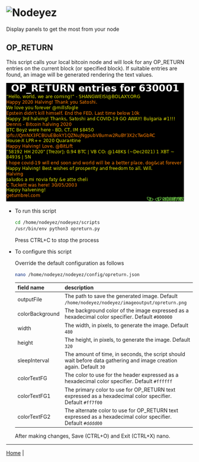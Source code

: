 # ![Nodeyez](../images/nodeyez.svg)
Display panels to get the most from your node

## OP_RETURN

This script calls your local bitcoin node and will look for any OP_RETURN entries
on the current block (or specified block).  If suitable entries are found, an image
will be generated rendering the text values.

![sample op return display](../images/opreturn.png)

* To run this script

   ```sh
   cd /home/nodeyez/nodeyez/scripts
   /usr/bin/env python3 opreturn.py
   ```

   Press CTRL+C to stop the process

* To configure this script

   Override the default configuration as follows

   ```sh
   nano /home/nodeyez/nodeyez/config/opreturn.json
   ```

   | field name | description |
   | --- | --- |
   | outputFile | The path to save the generated image. Default `/home/nodeyez/nodeyez/imageoutput/opreturn.png` |
   | colorBackground | The background color of the image expressed as a hexadecimal color specifier. Default `#000000` |
   | width | The width, in pixels, to generate the image. Default `480` |
   | height | The height, in pixels, to generate the image. Default `320` |
   | sleepInterval | The amount of time, in seconds, the script should wait before data gathering and image creation again. Default `30` |
   | colorTextFG | The color to use for the header expressed as a hexadecimal color specifier. Default `#ffffff` |
   | colorTextFG1 | The primary color to use for OP_RETURN text expressed as a hexadecimal color specifier. Default `#ff7f00` |
   | colorTextFG2 | The alternate color to use for OP_RETURN text expressed as a hexadecimal color specifier. Default `#dddd00` |

   After making changes, Save (CTRL+O) and Exit (CTRL+X) nano.


---

[Home](../README.md) | 


